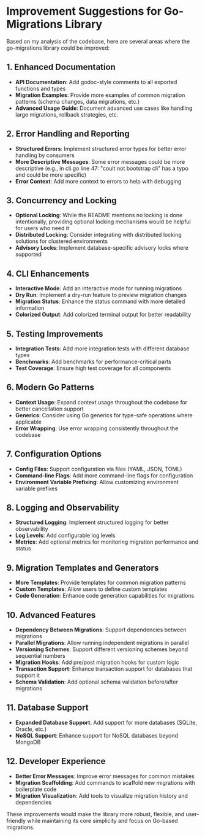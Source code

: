 
# Improvement Suggestions for Go-Migrations Library

Based on my analysis of the codebase, here are several areas where the go-migrations library could be improved:

## 1. Enhanced Documentation
- **API Documentation**: Add godoc-style comments to all exported functions and types
- **Migration Examples**: Provide more examples of common migration patterns (schema changes, data migrations, etc.)
- **Advanced Usage Guide**: Document advanced use cases like handling large migrations, rollback strategies, etc.

## 2. Error Handling and Reporting
- **Structured Errors**: Implement structured error types for better error handling by consumers
- **More Descriptive Messages**: Some error messages could be more descriptive (e.g., in cli.go line 47: "coult not bootstrap cli" has a typo and could be more specific)
- **Error Context**: Add more context to errors to help with debugging

## 3. Concurrency and Locking
- **Optional Locking**: While the README mentions no locking is done intentionally, providing optional locking mechanisms would be helpful for users who need it
- **Distributed Locking**: Consider integrating with distributed locking solutions for clustered environments
- **Advisory Locks**: Implement database-specific advisory locks where supported

## 4. CLI Enhancements
- **Interactive Mode**: Add an interactive mode for running migrations
- **Dry Run**: Implement a dry-run feature to preview migration changes
- **Migration Status**: Enhance the status command with more detailed information
- **Colorized Output**: Add colorized terminal output for better readability

## 5. Testing Improvements
- **Integration Tests**: Add more integration tests with different database types
- **Benchmarks**: Add benchmarks for performance-critical parts
- **Test Coverage**: Ensure high test coverage for all components

## 6. Modern Go Patterns
- **Context Usage**: Expand context usage throughout the codebase for better cancellation support
- **Generics**: Consider using Go generics for type-safe operations where applicable
- **Error Wrapping**: Use error wrapping consistently throughout the codebase

## 7. Configuration Options
- **Config Files**: Support configuration via files (YAML, JSON, TOML)
- **Command-line Flags**: Add more command-line flags for configuration
- **Environment Variable Prefixing**: Allow customizing environment variable prefixes

## 8. Logging and Observability
- **Structured Logging**: Implement structured logging for better observability
- **Log Levels**: Add configurable log levels
- **Metrics**: Add optional metrics for monitoring migration performance and status

## 9. Migration Templates and Generators
- **More Templates**: Provide templates for common migration patterns
- **Custom Templates**: Allow users to define custom templates
- **Code Generation**: Enhance code generation capabilities for migrations

## 10. Advanced Features
- **Dependency Between Migrations**: Support dependencies between migrations
- **Parallel Migrations**: Allow running independent migrations in parallel
- **Versioning Schemes**: Support different versioning schemes beyond sequential numbers
- **Migration Hooks**: Add pre/post migration hooks for custom logic
- **Transaction Support**: Enhance transaction support for databases that support it
- **Schema Validation**: Add optional schema validation before/after migrations

## 11. Database Support
- **Expanded Database Support**: Add support for more databases (SQLite, Oracle, etc.)
- **NoSQL Support**: Enhance support for NoSQL databases beyond MongoDB

## 12. Developer Experience
- **Better Error Messages**: Improve error messages for common mistakes
- **Migration Scaffolding**: Add commands to scaffold new migrations with boilerplate code
- **Migration Visualization**: Add tools to visualize migration history and dependencies

These improvements would make the library more robust, flexible, and user-friendly while maintaining its core simplicity and focus on Go-based migrations.